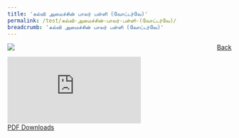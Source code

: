 ```yaml
---
title: 'கல்வி அமைச்சின் பாலர் பள்ளி (வோட்டர்வே)'
permalink: /test/கல்வி-அமைச்சின்-பாலர்-பள்ளி-(வோட்டர்வே)/
breadcrumb: 'கல்வி அமைச்சின் பாலர் பள்ளி (வோட்டர்வே)'
---
```

<a href="/gallery/தமிழ்மொழிக் -காட்சிக்கூடம்-tamil-exhibitions-b/preschool/" style="float:right;">Back</a>
 <img src="/images/MKWATERWAY-TL.jpg"> <br/>
<div class="video-container">
  <iframe src="https://www.youtube.com/embed/d6fmLlW8eoE" frameborder="0" allow="accelerometer; autoplay; encrypted-media; gyroscope; picture-in-picture" allowfullscreen></iframe></div>
<a href="/Sharing-Sessions/01-website-exhibitor-template-pdf.pdf" download>PDF Downloads</a>
